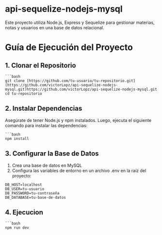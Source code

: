 # api-sequelize-nodejs-mysql
Este proyecto utiliza Node.js, Express y Sequelize para gestionar materias, notas y usuarios en una base de datos relacional.

# Guía de Ejecución del Proyecto

## 1. Clonar el Repositorio

    ```bash
    git clone [https://github.com/tu-usuario/tu-repositorio.git](https://github.com/victorLopz/api-sequelize-nodejs-mysql.git)https://github.com/victorLopz/api-sequelize-nodejs-mysql.git
    cd tu-repositorio

## 2. Instalar Dependencias
   Asegúrate de tener Node.js y npm instalados. Luego, ejecuta el siguiente comando para instalar las dependencias:
    
    ```bash
    npm install

## 3. Configurar la Base de Datos

  1. Crea una base de datos en MySQL
  2. Configura las variables de entorno en un archivo .env en la raíz del proyecto:

    DB_HOST=localhost
    DB_USER=tu-usuario
    DB_PASSWORD=tu-contraseña
    DB_DATABASE=tu-base-de-datos

## 4. Ejecucion
    ```bash
    npm run dev



